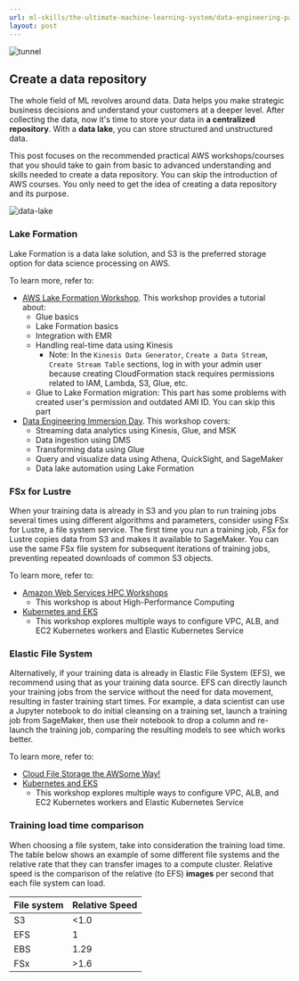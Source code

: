 ```yaml
---
url: ml-skills/the-ultimate-machine-learning-system/data-engineering-part-3-data-repository
layout: post
---
```


![tunnel][tunnel]

## Create a data repository

The whole field of ML revolves around data. Data helps you make strategic business decisions and understand your customers at a deeper level. After collecting the data, now it's time to store your data in **a centralized repository**. With a **data lake**, you can store structured and unstructured data.

This post focuses on the recommended practical AWS workshops/courses that you should take to gain from basic to advanced understanding and skills needed to create a data repository. You can skip the introduction of AWS courses. You only need to get the idea of creating a data repository and its purpose.

![data-lake][data-lake]

### Lake Formation

Lake Formation is a data lake solution, and S3 is the preferred storage option for data science processing on AWS.

To learn more, refer to:

- [AWS Lake Formation Workshop](https://catalog.us-east-1.prod.workshops.aws/v2/workshops/78572df7-d2ee-4f78-b698-7cafdb55135d/en-US/). This workshop provides a tutorial about:
  - Glue basics
  - Lake Formation basics
  - Integration with EMR
  - Handling real-time data using Kinesis
    - Note: In the `Kinesis Data Generator`, `Create a Data Stream`, `Create Stream Table` sections, log in with your admin user because creating CloudFormation stack requires permissions related to IAM, Lambda, S3, Glue, etc.
  - Glue to Lake Formation migration: This part has some problems with created user's permission and outdated AMI ID. You can skip this part
- [Data Engineering Immersion Day](https://catalog.us-east-1.prod.workshops.aws/v2/workshops/976050cc-0606-4b23-b49f-ca7b8ac4b153/en-US/). This workshop covers:
  - Streaming data analytics using Kinesis, Glue, and MSK
  - Data ingestion using DMS
  - Transforming data using Glue
  - Query and visualize data using Athena, QuickSight, and SageMaker
  - Data lake automation using Lake Formation

### FSx for Lustre

When your training data is already in S3 and you plan to run training jobs several times using different algorithms and parameters, consider using FSx for Lustre, a file system service. The first time you run a training job, FSx for Lustre copies data from S3 and makes it available to SageMaker. You can use the same FSx file system for subsequent iterations of training jobs, preventing repeated downloads of common S3 objects.

To learn more, refer to:

- [Amazon Web Services HPC Workshops](https://www.hpcworkshops.com/04-amazon-fsx-for-lustre.html)
  - This workshop is about High-Performance Computing
- [Kubernetes and EKS](https://www.eksworkshop.com/beginner/190_fsx_lustre/)
  - This workshop explores multiple ways to configure VPC, ALB, and EC2 Kubernetes workers and Elastic Kubernetes Service

### Elastic File System

Alternatively, if your training data is already in Elastic File System (EFS), we recommend using that as your training data source. EFS can directly launch your training jobs from the service without the need for data movement, resulting in faster training start times. For example, a data scientist can use a Jupyter notebook to do initial cleansing on a training set, launch a training job from SageMaker, then use their notebook to drop a column and re-launch the training job, comparing the resulting models to see which works better.

To learn more, refer to:

- [Cloud File Storage the AWSome Way!](https://github.com/aws-samples/amazon-efs-workshop)
- [Kubernetes and EKS](https://www.eksworkshop.com/beginner/190_efs/launching-efs/)
  - This workshop explores multiple ways to configure VPC, ALB, and EC2 Kubernetes workers and Elastic Kubernetes Service

### Training load time comparison

When choosing a file system, take into consideration the training load time. The table below shows an example of some different file systems and the relative rate that they can transfer images to a compute cluster. Relative speed is the comparison of the relative (to EFS) **images** per second that each file system can load.

| File system | Relative Speed |
| ----------- | -------------- |
| S3          | <1.0           |
| EFS         | 1              |
| EBS         | 1.29           |
| FSx         | >1.6           |

<!-- MARKDOWN LINKS & IMAGES -->

[tunnel]: /assets/images/ml-skills/the-ultimate-machine-learning-system/data-engineering-part-3-data-repository/tunnel.jpg
[data-lake]: /assets/images/ml-skills/the-ultimate-machine-learning-system/data-engineering-part-3-data-repository/data-lake.png

